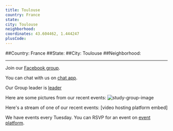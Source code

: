 ```yaml
---
title: Toulouse
country: France
state: 
city: Toulouse
neighborhood: 
coordinates: 43.604462, 1.444247
plusCode:
---
```


##Country: France
##State: 
##City: Toulouse
##Neighborhood: 
*****
Join our [Facebook group](https://www.facebook.com/groups/free.code.camp.toulouse).

You can chat with us on [chat app]().

Our Group leader is [leader]()

Here are some pictures from our recent events:
![study-group-image]()

Here's a stream of one of our recent events:
[video hosting platform embed]

We have events every Tuesday. You can RSVP for an event on [event platform]().
